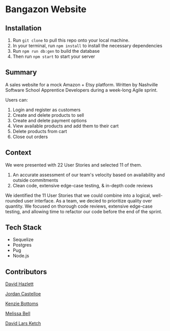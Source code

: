 # Bangazon Website

## Installation
1. Run `git clone` to pull this repo onto your local machine.
1. In your terminal, run `npm install` to install the necessary dependencies
1. Run `npm run db:gen` to build the database
1. Then run `npm start` to start your server


## Summary
A sales website for a mock Amazon + Etsy platform. Written by Nashville Software School Apprentice Developers during a week-long Agile sprint. 

Users can: 
1. Login and register as customers
1. Create and delete products to sell
1. Create and delete payment options
1. View available products and add them to their cart
1. Delete products from cart
1. Close out orders

## Context
We were presented with 22 User Stories and selected 11 of them. 
1. An accurate assessment of our team's velocity based on availability and outside commitments
1. Clean code, extensive edge-case testing, & in-depth code reviews

We identified the 11 User Stories that we could combine into a logical, well-rounded user interface. As a team, we decied to prioritize quality over quantity. We focused on thorough code reviews, extensive edge-case testing, and allowing time to refactor our code before the end of the sprint.

## Tech Stack
- Sequelize
- Postgres
- Pug
- Node.js


## Contributors
[David Hazlett](https://github.com/dhazlettjr)

[Jordan Castelloe](https://github.com/jordan-castelloe)

[Kenzie Bottoms](https://github.com/kenziebottoms)

[Melissa Bell](https://github.com/melissabell456)

[David Lars Ketch](https://github.com/DavidLarsKetch)

